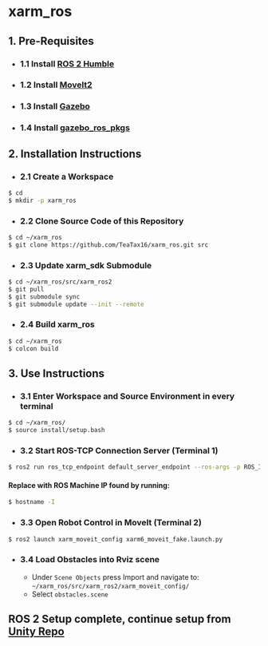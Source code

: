 # xarm_ros

## 1. Pre-Requisites

- ### 1.1 Install [ROS 2 Humble](https://docs.ros.org/en/ros2_documentation/humble/Installation.html)
- ### 1.2 Install [MoveIt2](https://moveit.ros.org/install-moveit2/binary/)
- ### 1.3 Install [Gazebo](https://classic.gazebosim.org/tutorials?tut=install_ubuntu)
- ### 1.4 Install [gazebo_ros_pkgs](https://classic.gazebosim.org/tutorials?tut=ros2_installing&cat=connect_ros)

## 2. Installation Instructions
- ### 2.1 Create a Workspace
```bash
$ cd
$ mkdir -p xarm_ros
```
- ### 2.2 Clone Source Code of this Repository
```bash
$ cd ~/xarm_ros
$ git clone https://github.com/TeaTax16/xarm_ros.git src
```
- ### 2.3 Update xarm_sdk Submodule
```bash
$ cd ~/xarm_ros/src/xarm_ros2
$ git pull
$ git submodule sync
$ git submodule update --init --remote
```
- ### 2.4 Build xarm_ros
```bash
$ cd ~/xarm_ros
$ colcon build
```

## 3. Use Instructions

- ### 3.1 Enter Workspace and Source Environment in every terminal
```bash
$ cd ~/xarm_ros/
$ source install/setup.bash
```

- ### 3.2 Start ROS-TCP Connection Server (Terminal 1)
```bash
$ ros2 run ros_tcp_endpoint default_server_endpoint --ros-args -p ROS_IP:=<IP Address>
```
#### Replace <IP Address> with ROS Machine IP found by running:
```bash
$ hostname -I
```

- ### 3.3 Open Robot Control in MoveIt (Terminal 2)
```bash
$ ros2 launch xarm_moveit_config xarm6_moveit_fake.launch.py 
```

- ### 3.4 Load Obstacles into Rviz scene
  - Under `Scene Objects` press Import and navigate to:
    `~/xarm_ros/src/xarm_ros2/xarm_moveit_config/`
  - Select `obstacles.scene`


## ROS 2 Setup complete, continue setup from [Unity Repo](https://github.com/TeaTax16/xarm_unity)



